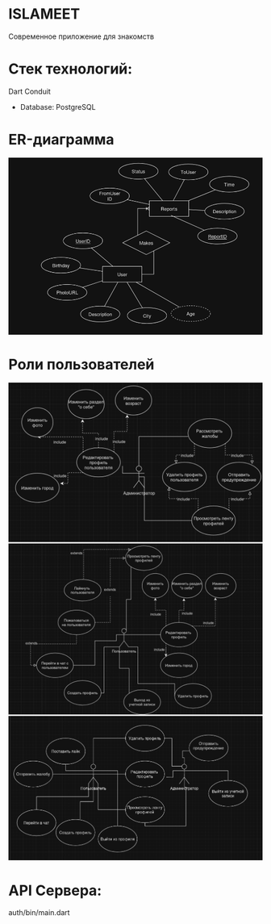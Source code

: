 # ISLAMEET

Современное приложение для знакомств 

# Стек технологий:
  Dart Conduit
  - Database: PostgreSQL

# ER-диаграмма
![ERD](images/erd.png)


# Роли пользователей
![Admin](images/admin.png)
![User](images/user.png)
![General](images/general.png)

# API Сервера:
auth/bin/main.dart